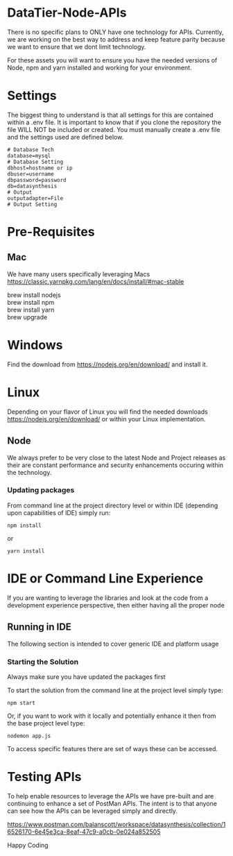 # DataTier-Node-APIs

There is no specific plans to ONLY have one technology for APIs. Currently, we are working on 
the best way to address and keep feature parity because we want to ensure that we dont limit 
technology. 

For these assets you will want to ensure you have the needed versions of Node, npm and yarn installed and working for your environment.

# Settings
The biggest thing to understand is that all settings for this are contained within a .env file. It is important to know 
that if you clone the repository the file  WILL NOT be included or created. You must manually create a .env file and 
the settings used are defined below.

```   
# Database Tech
database=mysql
# Database Setting
dbhost=hostname or ip
dbuser=username
dbpassword=password
db=datasynthesis
# Output
outputadapter=File
# Output Setting
```

# Pre-Requisites

## Mac
We have many users specifically leveraging Macs
https://classic.yarnpkg.com/lang/en/docs/install/#mac-stable

brew install nodejs <br/>
brew install npm <br/>
brew install yarn <br/>
brew upgrade <package> <br/>

# Windows
Find the download from https://nodejs.org/en/download/ and install it.

# Linux
Depending on your flavor of Linux you will find the needed downloads
https://nodejs.org/en/download/ or within your Linux implementation.

## Node
We always prefer to be very close to the latest Node and Project releases as their are constant performance and security
enhancements occuring within the technology. 

### Updating packages
From command line at the project directory level or within IDE (depending upon capabilities of IDE) simply run:
```
npm install
```
or
```
yarn install
```

# IDE or Command Line Experience
If you are wanting to leverage the libraries and look at the code from a development experience perspective, then either
having all the proper node 

## Running in IDE
The following section is intended to cover generic IDE and platform usage

### Starting the Solution 
Always make sure you have updated the packages first

To start the solution from the command line at the project level simply type:
```
npm start 
```

Or, if you want to work with it locally and potentially enhance it then from the base project level type:
```
nodemon app.js
```

To access specific features there are set of ways these can be accessed.




# Testing APIs 
To help enable resources to leverage the APIs we have pre-built and are continuing to enhance a set of PostMan APIs. 
The intent is to that anyone can see how the APIs can be leveraged simply and directly.

https://www.postman.com/balanscott/workspace/datasynthesis/collection/16526170-6e45e3ca-8eaf-47c9-a0cb-0e024a852505


Happy Coding

